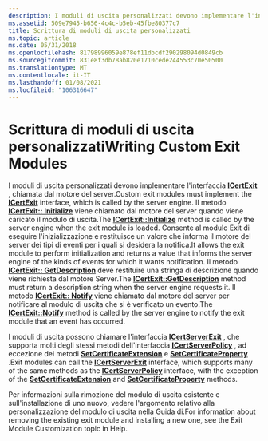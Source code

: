 ```yaml
---
description: I moduli di uscita personalizzati devono implementare l'interfaccia ICertExit, chiamata dal motore del server.
ms.assetid: 509e7945-b656-4c4c-b5eb-45fbe80377c7
title: Scrittura di moduli di uscita personalizzati
ms.topic: article
ms.date: 05/31/2018
ms.openlocfilehash: 81798996059e878ef11dbcdf290298094d0849cb
ms.sourcegitcommit: 831e8f3db78ab820e1710cede244553c70e50500
ms.translationtype: MT
ms.contentlocale: it-IT
ms.lasthandoff: 01/08/2021
ms.locfileid: "106316647"
---
```

# <a name="writing-custom-exit-modules"></a><span data-ttu-id="3429c-103">Scrittura di moduli di uscita personalizzati</span><span class="sxs-lookup"><span data-stu-id="3429c-103">Writing Custom Exit Modules</span></span>

<span data-ttu-id="3429c-104">I moduli di uscita personalizzati devono implementare l'interfaccia [**ICertExit**](/windows/desktop/api/Certexit/nn-certexit-icertexit) , chiamata dal motore del server.</span><span class="sxs-lookup"><span data-stu-id="3429c-104">Custom exit modules must implement the [**ICertExit**](/windows/desktop/api/Certexit/nn-certexit-icertexit) interface, which is called by the server engine.</span></span> <span data-ttu-id="3429c-105">Il metodo [**ICertExit:: Initialize**](/windows/desktop/api/Certexit/nf-certexit-icertexit-initialize) viene chiamato dal motore del server quando viene caricato il modulo di uscita.</span><span class="sxs-lookup"><span data-stu-id="3429c-105">The [**ICertExit::Initialize**](/windows/desktop/api/Certexit/nf-certexit-icertexit-initialize) method is called by the server engine when the exit module is loaded.</span></span> <span data-ttu-id="3429c-106">Consente al modulo Exit di eseguire l'inizializzazione e restituisce un valore che informa il motore del server dei tipi di eventi per i quali si desidera la notifica.</span><span class="sxs-lookup"><span data-stu-id="3429c-106">It allows the exit module to perform initialization and returns a value that informs the server engine of the kinds of events for which it wants notification.</span></span> <span data-ttu-id="3429c-107">Il metodo [**ICertExit:: GetDescription**](/windows/desktop/api/Certexit/nf-certexit-icertexit-getdescription) deve restituire una stringa di descrizione quando viene richiesta dal motore Server.</span><span class="sxs-lookup"><span data-stu-id="3429c-107">The [**ICertExit::GetDescription**](/windows/desktop/api/Certexit/nf-certexit-icertexit-getdescription) method must return a description string when the server engine requests it.</span></span> <span data-ttu-id="3429c-108">Il metodo [**ICertExit:: Notify**](/windows/desktop/api/Certexit/nf-certexit-icertexit-notify) viene chiamato dal motore del server per notificare al modulo di uscita che si è verificato un evento.</span><span class="sxs-lookup"><span data-stu-id="3429c-108">The [**ICertExit::Notify**](/windows/desktop/api/Certexit/nf-certexit-icertexit-notify) method is called by the server engine to notify the exit module that an event has occurred.</span></span>

<span data-ttu-id="3429c-109">I moduli di uscita possono chiamare l'interfaccia [**ICertServerExit**](/windows/desktop/api/Certif/nn-certif-icertserverexit) , che supporta molti degli stessi metodi dell'interfaccia [**ICertServerPolicy**](/windows/desktop/api/Certif/nn-certif-icertserverpolicy) , ad eccezione dei metodi [**SetCertificateExtension**](/windows/desktop/api/Certif/nf-certif-icertserverpolicy-setcertificateextension) e [**SetCertificateProperty**](/windows/desktop/api/Certif/nf-certif-icertserverpolicy-setcertificateproperty) .</span><span class="sxs-lookup"><span data-stu-id="3429c-109">Exit modules can call the [**ICertServerExit**](/windows/desktop/api/Certif/nn-certif-icertserverexit) interface, which supports many of the same methods as the [**ICertServerPolicy**](/windows/desktop/api/Certif/nn-certif-icertserverpolicy) interface, with the exception of the [**SetCertificateExtension**](/windows/desktop/api/Certif/nf-certif-icertserverpolicy-setcertificateextension) and [**SetCertificateProperty**](/windows/desktop/api/Certif/nf-certif-icertserverpolicy-setcertificateproperty) methods.</span></span>

<span data-ttu-id="3429c-110">Per informazioni sulla rimozione del modulo di uscita esistente e sull'installazione di uno nuovo, vedere l'argomento relativo alla personalizzazione del modulo di uscita nella Guida di.</span><span class="sxs-lookup"><span data-stu-id="3429c-110">For information about removing the existing exit module and installing a new one, see the Exit Module Customization topic in Help.</span></span>

 

 



